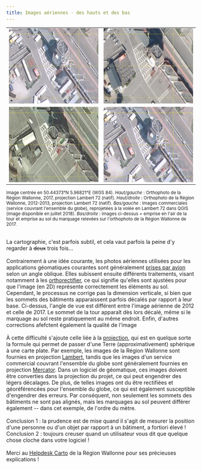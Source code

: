 ```yaml
---
title: Images aériennes - des hauts et des bas
---
```

<table>
  <tr>
    <td><img src="../images/001.png" style="height:200px"></td><td><img src="../images/002.png" style="height:200px"></td>
  </tr>
  <tr>
    <td><img src="../images/003.png" style="height:200px"></td><td><img src="../images/001_003.gif"  style="height:200px"></td>
  </tr>
  </table>

<div style="font-size:smaller">
Image centrée en 50.44373°N 5.96821°E (WGS 84). <i>Haut/gauche</i> : Orthophoto de la Région Wallonne, 2017, projection Lambert 72 (natif).
<i>Haut/droite</i> : Orthophoto de la Région Wallonne, 2012-2013, projection Lambert 72 (natif).
<i>Bas/gauche</i> : Images commerciales (service couvrant l'ensemble du globe), reprojetées à la volée en Lambert 72 dans QGIS (image disponible en juillet 2018).
<i>Bas/droite</i> : images ci-dessus + emprise en l'air de la tour et emprise au sol du marquage relevées sur l'orthophoto de la Région Wallonne de 2017.<br>
</div>

<br>La cartographie, c'est parfois subtil, et cela vaut parfois la peine d'y regarder à <s>deux</s> trois fois... <br><br>
Contrairement à une idée courante, les photos aériennes utilisées pour les applications géomatiques courantes sont généralement <a href='http://www.interatlas.fr/download/ia-docortho.pdf'>prises par avion</a> selon un angle oblique. Elles subissent ensuite différents traitements, visant notamment à les <a href='http://geoportail.wallonie.be/georeferentiel/orthophotos'>orthorectifier</a>, ce qui signifie qu'elles sont ajustées pour que l'image (en 2D) représente correctement les éléments au sol. Cependant, le processus ne corrige pas la dimension verticale, si bien que les sommets des bâtiments apparaissent parfois décalés par rapport à leur base. Ci-dessus, l'angle de vue est différent entre l'image aérienne de 2012 et celle de 2017. Le sommet de la tour apparaît dès lors décalé, même si le marquage au sol reste pratiquement au même endroit. Enfin, d'autres corrections afefctent également la qualité de l'image<br><br>
À cette difficulté s'ajoute celle liée à la <a href='https://fr.wikipedia.org/wiki/Projection_cartographique'>projection</a>, qui est en quelque sorte la formule qui permet de passer d'une Terre (approximativement) sphérique à une carte plate. Par exemple, les images de la Région Wallonne sont fournies en projection <a href='https://fr.wikipedia.org/wiki/Projection_conique_conforme_de_Lambert'>Lambert</a>, tandis que les images d'un service commercial couvrant l'ensemble du globe sont généralement fournies en projection <a href='https://fr.wikipedia.org/wiki/Projection_de_Mercator'>Mercator</a>. Dans un logiciel de géomatique, ces images doivent être converties dans la projection du projet, ce qui peut engendrer des légers décalages. De plus, de telles images ont du être rectifiées et géoréférencées pour l'ensemble du globe, ce qui est également susceptible d'engendrer des erreurs. Par conséquent, non seulement les sommets des bâtiments ne sont pas alignés, mais les marquages au sol peuvent différer également -- dans cet exemple, de l'ordre du mètre.<br><br>
Conclusion 1 : la prudence est de mise quand il s'agit de mesurer la position d'une personne ou d'un objet par rapport à un bâtiment, a fortiori élevé !<br>
Conclusion 2 : toujours creuser quand un utilisateur vous dit que quelque chose cloche dans votre logiciel !<br><br>
Merci au <a href='http://geoportail.wallonie.be/contact'>Helpdesk Carto</a> de la Région Wallonne pour ses précieuses explications !
